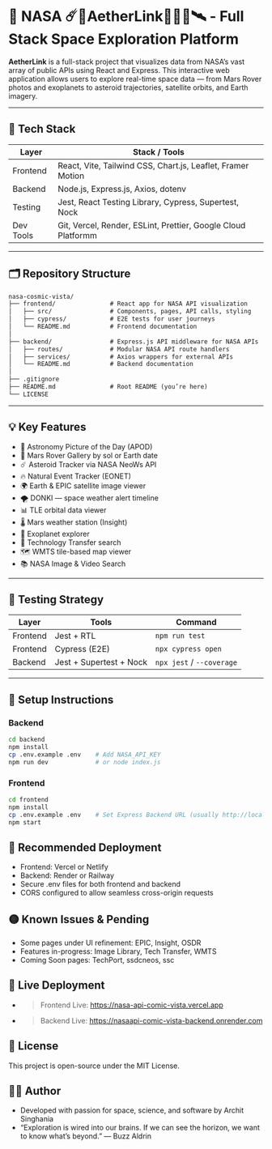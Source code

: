 # 🌌 NASA ☄️🔭AetherLink🧑‍🚀🚀🛰️ - Full Stack Space Exploration Platform

**AetherLink** is a full-stack project that visualizes data from NASA’s vast array of public APIs using React and Express. This interactive web application allows users to explore real-time space data — from Mars Rover photos and exoplanets to asteroid trajectories, satellite orbits, and Earth imagery.

---

## 🚀 Tech Stack

| Layer     | Stack / Tools                                                  |
|-----------|----------------------------------------------------------------|
| Frontend  | React, Vite, Tailwind CSS, Chart.js, Leaflet, Framer Motion    |
| Backend   | Node.js, Express.js, Axios, dotenv                             |
| Testing   | Jest, React Testing Library, Cypress, Supertest, Nock          |
| Dev Tools | Git, Vercel, Render, ESLint, Prettier, Google Cloud Platformm  |

---

## 🗂️ Repository Structure

```txt
nasa-cosmic-vista/
├── frontend/               # React app for NASA API visualization
│   ├── src/                # Components, pages, API calls, styling
│   ├── cypress/            # E2E tests for user journeys
│   └── README.md           # Frontend documentation
│
├── backend/                # Express.js API middleware for NASA APIs
│   ├── routes/             # Modular NASA API route handlers
│   ├── services/           # Axios wrappers for external APIs
│   └── README.md           # Backend documentation
│
├── .gitignore
├── README.md               # Root README (you’re here)
└── LICENSE
```

---

## 💡 Key Features

- 📸 Astronomy Picture of the Day (APOD)
- 🤖 Mars Rover Gallery by sol or Earth date
- ☄️ Asteroid Tracker via NASA NeoWs API
- 🔥 Natural Event Tracker (EONET)
- 🌍 Earth & EPIC satellite image viewer
- 🌪️ DONKI — space weather alert timeline
- 📊 TLE orbital data viewer
- 🌡️ Mars weather station (Insight)
- 🔭 Exoplanet explorer
- 🧠 Technology Transfer search
- 🗺️ WMTS tile-based map viewer
- 📚 NASA Image & Video Search

---

## 🧪 Testing Strategy

| Layer     | Tools                     | Command                       |
|-----------|---------------------------|-------------------------------|
| Frontend  | Jest + RTL                | `npm run test`                |
| Frontend  | Cypress (E2E)             | `npx cypress open`            |
| Backend   | Jest + Supertest + Nock   | `npx jest` / `--coverage`     |

---

## 🔧 Setup Instructions

### Backend

```bash
cd backend
npm install
cp .env.example .env    # Add NASA_API_KEY
npm run dev             # or node index.js
```

### Frontend
```bash
cd frontend
npm install
cp .env.example .env    # Set Express Backend URL (usually http://localhost:5000/api)
npm start
```

## 🧩 Recommended Deployment

- Frontend: Vercel or Netlify
- Backend: Render or Railway
- Secure .env files for both frontend and backend
- CORS configured to allow seamless cross-origin requests

## 🟡 Known Issues & Pending

- Some pages under UI refinement: EPIC, Insight, OSDR
- Features in-progress: Image Library, Tech Transfer, WMTS
- Coming Soon pages: TechPort, ssdcneos, ssc


## 🔗 Live Deployment

- > Frontend Live: https://nasa-api-comic-vista.vercel.app
- > Backend Live: https://nasaapi-comic-vista-backend.onrender.com

## 📄 License

This project is open-source under the MIT License.

## 👨‍💻 Author

- Developed with passion for space, science, and software by Archit Singhania
- “Exploration is wired into our brains. If we can see the horizon, we want to know what’s beyond.” — Buzz Aldrin